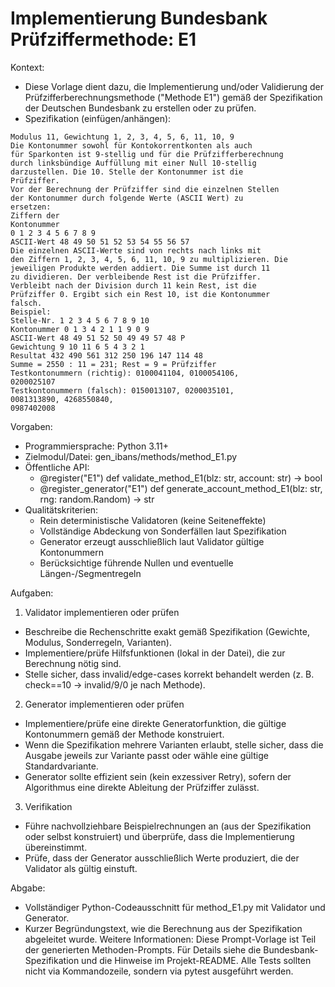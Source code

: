 # Implementierung Bundesbank Prüfziffermethode: E1

Kontext:
- Diese Vorlage dient dazu, die Implementierung und/oder Validierung der Prüfzifferberechnungsmethode ("Methode E1") gemäß der Spezifikation der Deutschen Bundesbank zu erstellen oder zu prüfen.
- Spezifikation (einfügen/anhängen):

```Text
Modulus 11, Gewichtung 1, 2, 3, 4, 5, 6, 11, 10, 9
Die Kontonummer sowohl für Kontokorrentkonten als auch
für Sparkonten ist 9-stellig und für die Prüfzifferberechnung
durch linksbündige Auffüllung mit einer Null 10-stellig
darzustellen. Die 10. Stelle der Kontonummer ist die
Prüfziffer.
Vor der Berechnung der Prüfziffer sind die einzelnen Stellen
der Kontonummer durch folgende Werte (ASCII Wert) zu
ersetzen:
Ziffern der
Kontonummer
0 1 2 3 4 5 6 7 8 9
ASCII-Wert 48 49 50 51 52 53 54 55 56 57
Die einzelnen ASCII-Werte sind von rechts nach links mit
den Ziffern 1, 2, 3, 4, 5, 6, 11, 10, 9 zu multiplizieren. Die
jeweiligen Produkte werden addiert. Die Summe ist durch 11
zu dividieren. Der verbleibende Rest ist die Prüfziffer.
Verbleibt nach der Division durch 11 kein Rest, ist die
Prüfziffer 0. Ergibt sich ein Rest 10, ist die Kontonummer
falsch.
Beispiel:
Stelle-Nr. 1 2 3 4 5 6 7 8 9 10
Kontonummer 0 1 3 4 2 1 1 9 0 9
ASCII-Wert 48 49 51 52 50 49 49 57 48 P
Gewichtung 9 10 11 6 5 4 3 2 1
Resultat 432 490 561 312 250 196 147 114 48
Summe = 2550 : 11 = 231; Rest = 9 = Prüfziffer
Testkontonummern (richtig): 0100041104, 0100054106,
0200025107
Testkontonummern (falsch): 0150013107, 0200035101,
0081313890, 4268550840,
0987402008
```

Vorgaben:
- Programmiersprache: Python 3.11+
- Zielmodul/Datei: gen_ibans/methods/method_E1.py
- Öffentliche API:
  - @register("E1") def validate_method_E1(blz: str, account: str) -> bool
  - @register_generator("E1") def generate_account_method_E1(blz: str, rng: random.Random) -> str
- Qualitätskriterien:
  - Rein deterministische Validatoren (keine Seiteneffekte)
  - Vollständige Abdeckung von Sonderfällen laut Spezifikation
  - Generator erzeugt ausschließlich laut Validator gültige Kontonummern
  - Berücksichtige führende Nullen und eventuelle Längen-/Segmentregeln

Aufgaben:
1) Validator implementieren oder prüfen
- Beschreibe die Rechenschritte exakt gemäß Spezifikation (Gewichte, Modulus, Sonderregeln, Varianten).
- Implementiere/prüfe Hilfsfunktionen (lokal in der Datei), die zur Berechnung nötig sind.
- Stelle sicher, dass invalid/edge-cases korrekt behandelt werden (z. B. check==10 -> invalid/9/0 je nach Methode).

2) Generator implementieren oder prüfen
- Implementiere/prüfe eine direkte Generatorfunktion, die gültige Kontonummern gemäß der Methode konstruiert.
- Wenn die Spezifikation mehrere Varianten erlaubt, stelle sicher, dass die Ausgabe jeweils zur Variante passt oder wähle eine gültige Standardvariante.
- Generator sollte effizient sein (kein exzessiver Retry), sofern der Algorithmus eine direkte Ableitung der Prüfziffer zulässt.

3) Verifikation
- Führe nachvollziehbare Beispielrechnungen an (aus der Spezifikation oder selbst konstruiert) und überprüfe, dass die Implementierung übereinstimmt.
- Prüfe, dass der Generator ausschließlich Werte produziert, die der Validator als gültig einstuft.

Abgabe:
- Vollständiger Python-Codeausschnitt für method_E1.py mit Validator und Generator.
- Kurzer Begründungstext, wie die Berechnung aus der Spezifikation abgeleitet wurde.
Weitere Informationen: Diese Prompt-Vorlage ist Teil der generierten Methoden-Prompts. Für Details siehe die Bundesbank-Spezifikation und die Hinweise im Projekt-README.
Alle Tests sollten nicht via Kommandozeile, sondern via pytest ausgeführt werden.
